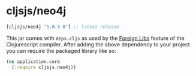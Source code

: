 # cljsjs/neo4j

[](dependency)
```clojure
[cljsjs/neo4j "1.0.3-0"] ;; latest release
```
[](/dependency)

This jar comes with `deps.cljs` as used by the [Foreign Libs][flibs] feature
of the Clojurescript compiler. After adding the above dependency to your project
you can require the packaged library like so:

```clojure
(ns application.core
  (:require cljsjs.neo4j))
```

[flibs]: https://github.com/clojure/clojurescript/wiki/Packaging-Foreign-Dependencies
